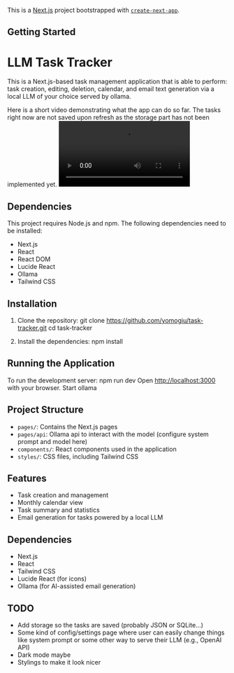 This is a [Next.js](https://nextjs.org) project bootstrapped with [`create-next-app`](https://nextjs.org/docs/app/api-reference/cli/create-next-app).

## Getting Started

# LLM Task Tracker
This is a Next.js-based task management application that is able to perform: task creation, editing, deletion, calendar, and email text generation via a local LLM of your choice served by ollama.

Here is a short video demonstrating what the app can do so far. The tasks right now are not saved upon refresh as the storage part has not been implemented yet.
<video src="https://github.com/user-attachments/assets/aa3e3b8e-740c-42e0-97a2-b128ecc550e7" />

## Dependencies
This project requires Node.js and npm. The following dependencies need to be installed:

- Next.js
- React
- React DOM
- Lucide React
- Ollama
- Tailwind CSS

## Installation
1. Clone the repository:
git clone https://github.com/yomogiu/task-tracker.git
cd task-tracker

2. Install the dependencies:
npm install

## Running the Application
To run the development server:
npm run dev
Open [http://localhost:3000](http://localhost:3000) with your browser.
Start ollama

## Project Structure
- `pages/`: Contains the Next.js pages
- `pages/api`: Ollama api to interact with the model (configure system prompt and model here)
- `components/`: React components used in the application
- `styles/`: CSS files, including Tailwind CSS

## Features

- Task creation and management
- Monthly calendar view
- Task summary and statistics
- Email generation for tasks powered by a local LLM

## Dependencies

- Next.js
- React
- Tailwind CSS
- Lucide React (for icons)
- Ollama (for AI-assisted email generation)

## TODO

- Add storage so the tasks are saved (probably JSON or SQLite...)
- Some kind of config/settings page where user can easily change things like system prompt or some other way to serve their LLM (e.g., OpenAI API)
- Dark mode maybe
- Stylings to make it look nicer
